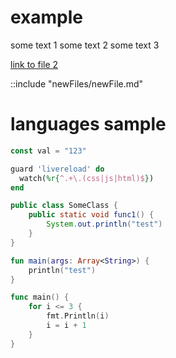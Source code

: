 # example
some text 1
some text 2
some text 3

[link to file 2](/pages/newFile2.html "page 2")

::include "newFiles/newFile.md"

# languages sample 

```javascript
const val = "123"
```

```ruby
guard 'livereload' do
  watch(%r{^.+\.(css|js|html)$})
end
```

```java
public class SomeClass {
	public static void func1() {
    	System.out.println("test")
    }
}
```

```kotlin
fun main(args: Array<String>) {
	println("test")
}
```

```go
func main() {
    for i <= 3 {
        fmt.Println(i)
        i = i + 1
    }
}
```